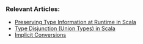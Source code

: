 ### Relevant Articles:

- [Preserving Type Information at Runtime in Scala](https://www.baeldung.com/scala/type-information-at-runtime)
- [Type Disjunction (Union Types) in Scala](https://www.baeldung.com/scala/type-disjunction)
- [Implicit Conversions](https://www.baeldung.com/scala/implicit-conversions)
